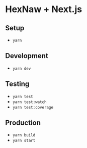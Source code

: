 # HexNaw + Next.js
## Setup
* `yarn`

## Development
* `yarn dev`

## Testing
* `yarn test`
* `yarn test:watch`
* `yarn test:coverage`

## Production
* `yarn build`
* `yarn start`
